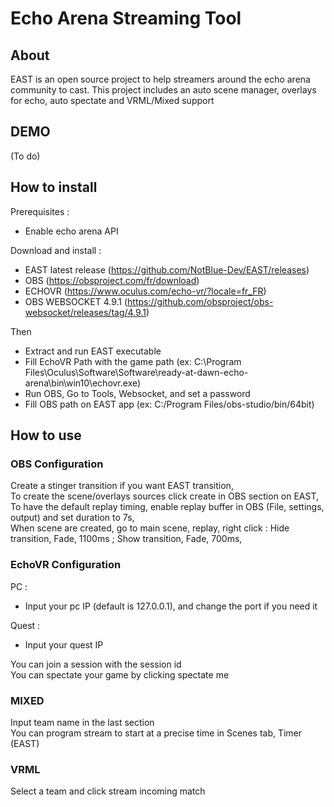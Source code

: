 # Echo Arena Streaming Tool

## About 

EAST is an open source project to help streamers around the echo arena community to cast.
This project includes an auto scene manager, overlays for echo, auto spectate and VRML/Mixed support

## DEMO

(To do)

## How to install

Prerequisites : 
- Enable echo arena API

Download and install :
- EAST latest release (https://github.com/NotBlue-Dev/EAST/releases)
- OBS (https://obsproject.com/fr/download)
- ECHOVR (https://www.oculus.com/echo-vr/?locale=fr_FR)
- OBS WEBSOCKET 4.9.1 (https://github.com/obsproject/obs-websocket/releases/tag/4.9.1)

Then

- Extract and run EAST executable
- Fill EchoVR Path with the game path (ex: C:\Program Files\Oculus\Software\Software\ready-at-dawn-echo-arena\bin\win10\echovr.exe)
- Run OBS, Go to Tools, Websocket, and set a password
- Fill OBS path on EAST app (ex: C:/Program Files/obs-studio/bin/64bit)

## How to use

### OBS Configuration

Create a stinger transition if you want EAST transition,<br />
To create the scene/overlays sources click create in OBS section on EAST,<br />
To have the default replay timing, enable replay buffer in OBS (File, settings, output) and set duration to 7s,<br />
When scene are created, go to main scene, replay, right click : Hide transition, Fade, 1100ms ; Show transition, Fade, 700ms,<br />

### EchoVR Configuration

PC :
- Input your pc IP (default is 127.0.0.1), and change the port if you need it

Quest :
- Input your quest IP

You can join a session with the session id <br />
You can spectate your game by clicking spectate me

### MIXED

Input team name in the last section<br />
You can program stream to start at a precise time in Scenes tab, Timer (EAST)

### VRML

Select a team and click stream incoming match


